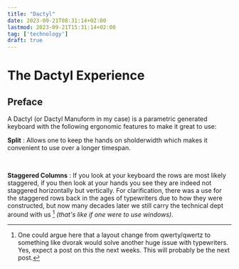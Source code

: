 ```yaml
---
title: "Dactyl"
date: 2023-09-21T08:31:14+02:00
lastmod: 2023-09-21T15:31:14+02:00 
tag: ['technology']
draft: true
---
```


# The Dactyl Experience

## Preface 
A Dactyl (or Dactyl Manuform in my case) is a parametric generated keyboard
with the following ergonomic features to make it great to use:

**Split**
: Allows one to keep the hands on sholderwidth which makes it convenient to use
over a longer timespan.

<p>&nbsp;</p>

**Staggered Columns**
: If you look at your keyboard the rows are most likely staggered, if you then
look at your hands you see they are indeed not staggered horizontally but
vertically. For clarification, there was a use for the staggered rows back in
the ages of typewriters due to how they were constructed, but now many decades
later we still carry the technical dept around with us [^1] *(that's like if one were
to use windows).* 





[^1]: One could argue here that a layout change from qwerty/qwertz to something
    like dvorak would solve another huge issue with typewriters. Yes, expect a
    post on this the next weeks. This will probably be the next post. 
